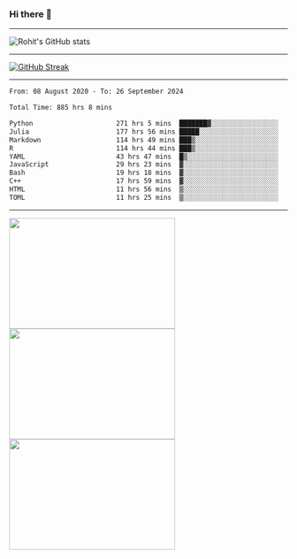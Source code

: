 ### Hi there 👋

<hr/>

![Rohit's GitHub stats](https://github-readme-stats.vercel.app/api?username=RohitRathore1&show_icons=true&theme=transparent)

<hr/>

[![GitHub Streak](http://github-readme-streak-stats.herokuapp.com?user=RohitRathore1&theme=dark&mode=weekly)](https://git.io/streak-stats)

<hr/>

<!--START_SECTION:waka-->

```txt
From: 08 August 2020 - To: 26 September 2024

Total Time: 885 hrs 8 mins

Python                     271 hrs 5 mins  ███████▓░░░░░░░░░░░░░░░░░   30.63 %
Julia                      177 hrs 56 mins █████░░░░░░░░░░░░░░░░░░░░   20.10 %
Markdown                   114 hrs 49 mins ███▒░░░░░░░░░░░░░░░░░░░░░   12.97 %
R                          114 hrs 44 mins ███▒░░░░░░░░░░░░░░░░░░░░░   12.96 %
YAML                       43 hrs 47 mins  █▒░░░░░░░░░░░░░░░░░░░░░░░   04.95 %
JavaScript                 29 hrs 23 mins  ▓░░░░░░░░░░░░░░░░░░░░░░░░   03.32 %
Bash                       19 hrs 18 mins  ▓░░░░░░░░░░░░░░░░░░░░░░░░   02.18 %
C++                        17 hrs 59 mins  ▓░░░░░░░░░░░░░░░░░░░░░░░░   02.03 %
HTML                       11 hrs 56 mins  ▒░░░░░░░░░░░░░░░░░░░░░░░░   01.35 %
TOML                       11 hrs 25 mins  ▒░░░░░░░░░░░░░░░░░░░░░░░░   01.29 %
```

<!--END_SECTION:waka-->

<hr/>

<p>
  <img src="https://wakatime.com/share/@TeAmp0is0N/0205e68a-e5ed-48bf-b870-3c94c1fa77d3.svg" width="300" height="200">
  <img src="https://wakatime.com/share/@TeAmp0is0N/3935ee43-08a3-493e-8b95-60c1f9204b15.svg" width="300" height="200">
  <img src="https://wakatime.com/share/@TeAmp0is0N/8717aacc-7340-44e0-abb1-987dc9823fcd.svg" width="300" height="200">
</p>




